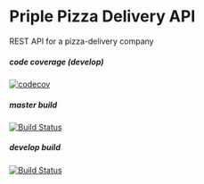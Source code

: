 # Priple Pizza Delivery API
REST API for a pizza-delivery company
##### code coverage (develop)
[![codecov](https://codecov.io/gh/codingonHP/Priple_Pizza_Delivery_API_HA2/branch/develop/graph/badge.svg)](https://codecov.io/gh/codingonHP/Priple_Pizza_Delivery_API_HA2)

##### master build
[![Build Status](https://travis-ci.org/codingonHP/Priple_Pizza_Delivery_API_HA2.svg?branch=master)](https://travis-ci.org/codingonHP/Priple_Pizza_Delivery_API_HA2)

##### develop build
[![Build Status](https://travis-ci.org/codingonHP/Priple_Pizza_Delivery_API_HA2.svg?branch=develop)](https://travis-ci.org/codingonHP/Priple_Pizza_Delivery_API_HA2)
